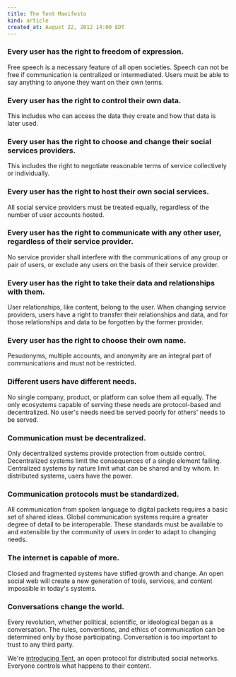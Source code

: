 ```yaml
---
title: The Tent Manifesto
kind: article
created_at: August 22, 2012 14:00 EDT
---
```


### Every user has the right to freedom of expression.

Free speech is a necessary feature of all open societies. Speech can not be free
if communication is centralized or intermediated. Users must be able to say
anything to anyone they want on their own terms.


### Every user has the right to control their own data.

This includes who can access the data they create and how that data is later
used.


### Every user has the right to choose and change their social services providers.

This includes the right to negotiate reasonable terms of service collectively or
individually.


### Every user has the right to host their own social services.

All social service providers must be treated equally, regardless of the number
of user accounts hosted.


### Every user has the right to communicate with any other user, regardless of their service provider.

No service provider shall interfere with the communications of any group or pair of users, or exclude any users on the basis of their service provider.


### Every user has the right to take their data and relationships with them.

User relationships, like content, belong to the user. When changing service
providers, users have a right to transfer their relationships and data, and for
those relationships and data to be forgotten by the former provider.


### Every user has the right to choose their own name.

Pesudonyms, multiple accounts, and anonymity are an integral part of
communications and must not be restricted.


### Different users have different needs.

No single company, product, or platform can solve them all equally. The only
ecosystems capable of serving these needs are protocol-based and decentralized.
No user's needs need be served poorly for others' needs to be served.


### Communication must be decentralized.

Only decentralized systems provide protection from outside control.
Decentralized systems limit the consequences of a single element failing.
Centralized systems by nature limit what can be shared and by whom. In
distributed systems, users have the power.

### Communication protocols must be standardized.

All communication from spoken language to digital packets requires a basic set
of shared ideas. Global communication systems require a greater degree of detail
to be interoperable. These standards must be available to and extensible by the
community of users in order to adapt to changing needs.


### The internet is capable of more.

Closed and fragmented systems have stifled growth and change. An open social web
will create a new generation of tools, services, and content impossible in
today's systems.


### Conversations change the world.

Every revolution, whether political, scientific, or ideological began as
a conversation. The rules, conventions, and ethics of communication can be
determined only by those participating. Conversation is too important to trust
to any third party.


We're [introducing Tent](/blog/introducing-tent), an open protocol for distributed social networks.
Everyone controls what happens to their content.
